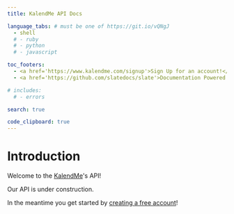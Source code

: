 ```yaml
---
title: KalendMe API Docs

language_tabs: # must be one of https://git.io/vQNgJ
  - shell
  # - ruby
  # - python
  # - javascript

toc_footers:
  - <a href='https://www.kalendme.com/signup'>Sign Up for an account!</a>
  - <a href='https://github.com/slatedocs/slate'>Documentation Powered by Slate</a>

# includes:
  # - errors

search: true

code_clipboard: true
---
```


# Introduction

Welcome to the [KalendMe](https://www.kalendme.com)'s API! 

Our API is under construction. 

In the meantime you get started by [creating a free account](https://www.kalendme.com/auth/signin)!